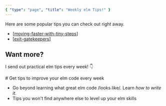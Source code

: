```yaml
---
{ "type": "page", "title": "Weekly elm Tips!" }
---
```


Here are some popular tips you can check out right away.

- [[moving-faster-with-tiny-steps]]
- [[exit-gatekeepers]]

## Want more?

I send out practical elm tips every week! 👇

<signup formid="906002494" buttontext="Get weekly elm tips!">
# Get tips to improve your elm code every week

- Go beyond learning what great elm code /looks like/. Learn _how to write it_.
- Tips you won't find anywhere else to level up your elm skills
  </signup>

[//begin]: # "Autogenerated link references for markdown compatibility"
[moving-faster-with-tiny-steps]: moving-faster-with-tiny-steps "Moving Faster with Tiny Steps in Elm"
[exit-gatekeepers]: exit-gatekeepers "Using elm types to prevent logging social security #'s"
[//end]: # "Autogenerated link references"
